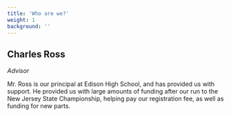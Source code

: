 ```yaml
---
title: 'Who are we?'
weight: 1
background: ''
---
```


Charles Ross
--- 
_Advisor_

Mr. Ross is our principal at Edison High School, and has provided us with support. He provided us with large amounts of funding after our run to the New Jersey State Championship, helping pay our registration fee, as well as funding for new parts. 